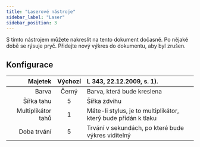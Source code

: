 ```yaml
---
title: "Laserové nástroje"
sidebar_label: "Laser"
sidebar_position: 3
---
```



S tímto nástrojem můžete nakreslit na tento dokument dočasně. Po nějaké době se rýsuje pryč. Přidejte nový výkres do dokumentu, aby byl zrušen.

## Konfigurace

|            Majetek | Výchozí | L 343, 22.12.2009, s. 1).                                      |
| ------------------:|:-------:|:-------------------------------------------------------------- |
|              Barva |  Černý  | Barva, která bude kreslena                                     |
|         Šířka tahu |    5    | Šířka zdvihu                                                   |
| Multiplikátor tahů |    1    | Máte-li stylus, je to multiplikátor, který bude přidán k tlaku |
|        Doba trvání |    5    | Trvání v sekundách, po které bude výkres viditelný             |
